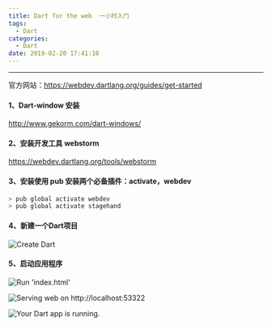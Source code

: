 ```yaml
---
title: Dart for the web  一小时入门
tags:
  - Dart
categories:
  - Dart
date: 2019-02-20 17:41:10
---
```


<hr>

官方网站：https://webdev.dartlang.org/guides/get-started

#### 1、Dart-window 安装
http://www.gekorm.com/dart-windows/

#### 2、安装开发工具 webstorm
https://webdev.dartlang.org/tools/webstorm

#### 3、安装使用 pub 安装两个必备插件：activate，webdev
```bash
> pub global activate webdev
> pub global activate stagehand
```

#### 4、新建一个Dart项目

![Create Dart](http://wx3.sinaimg.cn/large/006ar8zggy1g0d0u82axpj30r00gwjsm.jpg)

#### 5、启动应用程序

![Run 'index.html'](http://wx3.sinaimg.cn/large/006ar8zggy1g0d0yt2xluj30ps0m1q5g.jpg)

![Serving `web` on http://localhost:53322](http://wx3.sinaimg.cn/large/006ar8zggy1g0d0yuv7wqj30k207d74n.jpg)

![Your Dart app is running.](http://wx3.sinaimg.cn/large/006ar8zggy1g0d0ywnt0lj313n04zaa8.jpg)